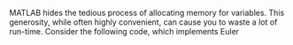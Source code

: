 MATLAB hides the tedious process of allocating memory for variables. This generosity, while often highly convenient, can cause you to waste a lot of run-time. Consider the following code, which implements Euler